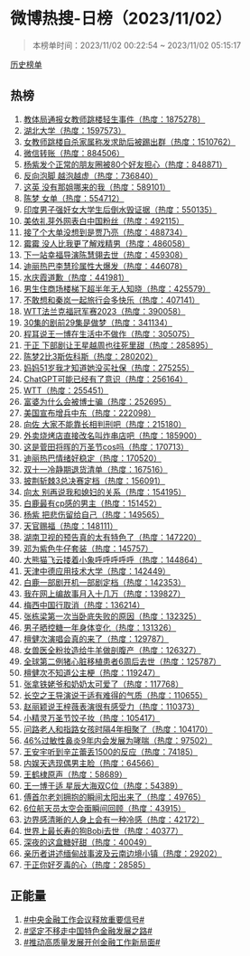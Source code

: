 <h1>
微博热搜-日榜（2023/11/02）
</h1>
<blockquote>
<p>
本榜单时间：2023/11/02 00:22:54 ~ 2023/11/02 05:15:17
</p>
</blockquote>
<p>
<a href="https://github.com/daifee/weibo-hot-search/tree/main/archives/daily">历史榜单</a>
</p>
<h2>
热榜
</h2>
<ol>

<li>
<a href="https://s.weibo.com/weibo?q=%23%E6%95%99%E4%BD%93%E5%B1%80%E9%80%9A%E6%8A%A5%E5%A5%B3%E6%95%99%E5%B8%88%E8%B7%B3%E6%A5%BC%E8%BD%BB%E7%94%9F%E4%BA%8B%E4%BB%B6%23" target="weibo">
教体局通报女教师跳楼轻生事件（热度：1875278）
</a>
</li>

<li>
<a href="https://s.weibo.com/weibo?q=%23%E6%B9%96%E5%8C%97%E5%A4%A7%E5%AD%A6%23" target="weibo">
湖北大学（热度：1597573）
</a>
</li>

<li>
<a href="https://s.weibo.com/weibo?q=%23%E5%A5%B3%E6%95%99%E5%B8%88%E8%B7%B3%E6%A5%BC%E8%87%AA%E6%9D%80%E5%AE%B6%E5%B1%9E%E7%A7%B0%E5%8F%91%E6%B1%82%E5%8A%A9%E5%90%8E%E8%A2%AB%E8%B8%A2%E5%87%BA%E7%BE%A4%23" target="weibo">
女教师跳楼自杀家属称发求助后被踢出群（热度：1510762）
</a>
</li>

<li>
<a href="https://s.weibo.com/weibo?q=%23%E5%BE%AE%E4%BF%A1%E8%BD%AC%E8%B4%A6%23" target="weibo">
微信转账（热度：884506）
</a>
</li>

<li>
<a href="https://s.weibo.com/weibo?q=%23%E6%9D%A8%E7%B4%AB%E5%8F%91%E4%B8%AA%E6%AD%A3%E5%B8%B8%E7%9A%84%E6%9C%8B%E5%8F%8B%E5%9C%88%E8%A2%AB80%E4%B8%AA%E5%A5%BD%E5%8F%8B%E6%8B%85%E5%BF%83%23" target="weibo">
杨紫发个正常的朋友圈被80个好友担心（热度：848871）
</a>
</li>

<li>
<a href="https://s.weibo.com/weibo?q=%23%E5%8F%8D%E5%90%91%E6%B3%A1%E8%84%9A%20%E8%B6%8A%E6%B3%A1%E8%B6%8A%E8%99%9A%23" target="weibo">
反向泡脚 越泡越虚（热度：736840）
</a>
</li>

<li>
<a href="https://s.weibo.com/weibo?q=%23%E8%BF%99%E8%8B%B1%20%E6%B2%A1%E6%9C%89%E9%82%A3%E5%A7%90%E5%93%AA%E6%9D%A5%E7%9A%84%E6%88%91%23" target="weibo">
这英 没有那姐哪来的我（热度：589101）
</a>
</li>

<li>
<a href="https://s.weibo.com/weibo?q=%23%E9%99%88%E6%A2%A6%20%E5%A5%B3%E5%8D%95%23" target="weibo">
陈梦 女单（热度：554712）
</a>
</li>

<li>
<a href="https://s.weibo.com/weibo?q=%23%E5%8D%B0%E5%BA%A6%E7%94%B7%E5%AD%90%E5%BC%BA%E5%A5%B8%E5%A5%B3%E5%A4%A7%E5%AD%A6%E7%94%9F%E5%90%8E%E5%80%92%E6%B0%B4%E6%AF%81%E8%AF%81%E6%8D%AE%23" target="weibo">
印度男子强奸女大学生后倒水毁证据（热度：550135）
</a>
</li>

<li>
<a href="https://s.weibo.com/weibo?q=%23%E7%BE%8E%E4%BE%9D%E7%A4%BC%E8%8A%BD%E5%A4%96%E7%BD%91%E8%A1%A8%E7%99%BD%E4%B8%AD%E5%9B%BD%E7%B2%89%E4%B8%9D%23" target="weibo">
美依礼芽外网表白中国粉丝（热度：492115）
</a>
</li>

<li>
<a href="https://s.weibo.com/weibo?q=%23%E6%8E%A5%E4%BA%86%E4%B8%AA%E5%A4%A7%E5%8D%95%E6%B2%A1%E6%83%B3%E5%88%B0%E6%98%AF%E8%B4%BE%E4%B9%83%E4%BA%AE%23" target="weibo">
接了个大单没想到是贾乃亮（热度：488734）
</a>
</li>

<li>
<a href="https://s.weibo.com/weibo?q=%23%E9%9C%89%E9%9C%89%20%E6%B2%A1%E4%BA%BA%E6%AF%94%E6%88%91%E6%9B%B4%E4%BA%86%E8%A7%A3%E6%88%8F%E7%B2%BE%E7%94%B7%23" target="weibo">
霉霉 没人比我更了解戏精男（热度：486058）
</a>
</li>

<li>
<a href="https://s.weibo.com/weibo?q=%23%E4%B8%8B%E4%B8%80%E7%AB%99%E5%B9%B8%E7%A6%8F%E5%AF%BC%E6%BC%94%E9%99%88%E6%85%A7%E7%BF%8E%E5%8E%BB%E4%B8%96%23" target="weibo">
下一站幸福导演陈慧翎去世（热度：459308）
</a>
</li>

<li>
<a href="https://s.weibo.com/weibo?q=%23%E8%BF%AA%E4%B8%BD%E7%83%AD%E5%B7%B4%E6%9D%8E%E6%85%A7%E7%8F%8D%E5%B1%9E%E6%80%A7%E5%A4%A7%E7%88%86%E5%8F%91%23" target="weibo">
迪丽热巴李慧珍属性大爆发（热度：446078）
</a>
</li>

<li>
<a href="https://s.weibo.com/weibo?q=%23%E6%B0%B4%E5%BA%86%E9%9C%9E%E9%81%93%E6%AD%89%23" target="weibo">
水庆霞道歉（热度：441981）
</a>
</li>

<li>
<a href="https://s.weibo.com/weibo?q=%23%E7%94%B7%E7%94%9F%E4%BD%8F%E5%95%86%E5%9C%BA%E6%A5%BC%E6%A2%AF%E4%B8%8B%E8%B6%85%E5%8D%8A%E5%B9%B4%E6%97%A0%E4%BA%BA%E7%9F%A5%E6%99%93%23" target="weibo">
男生住商场楼梯下超半年无人知晓（热度：425579）
</a>
</li>

<li>
<a href="https://s.weibo.com/weibo?q=%23%E4%B8%8D%E6%95%A2%E6%83%B3%E5%92%8C%E7%A7%A6%E5%B2%9A%E4%B8%80%E8%B5%B7%E6%97%85%E8%A1%8C%E4%BC%9A%E5%A4%9A%E5%BF%AB%E4%B9%90%23" target="weibo">
不敢想和秦岚一起旅行会多快乐（热度：407141）
</a>
</li>

<li>
<a href="https://s.weibo.com/weibo?q=%23WTT%E6%B3%95%E5%85%B0%E5%85%8B%E7%A6%8F%E5%86%A0%E5%86%9B%E8%B5%9B2023%23" target="weibo">
WTT法兰克福冠军赛2023（热度：390058）
</a>
</li>

<li>
<a href="https://s.weibo.com/weibo?q=%2330%E9%9B%86%E7%9A%84%E5%89%A7%E5%89%8D29%E9%9B%86%E6%98%AF%E5%81%9A%E6%A2%A6%23" target="weibo">
30集的剧前29集是做梦（热度：341134）
</a>
</li>

<li>
<a href="https://s.weibo.com/weibo?q=%23%E7%A8%8B%E8%80%B3%E8%AF%B4%E7%8E%8B%E4%B8%80%E5%8D%9A%E5%9C%A8%E7%94%9F%E6%B4%BB%E4%B8%AD%E4%B8%8D%E5%81%9A%E4%BD%9C%23" target="weibo">
程耳说王一博在生活中不做作（热度：305075）
</a>
</li>

<li>
<a href="https://s.weibo.com/weibo?q=%23%E4%BA%8E%E6%AD%A3%20%E4%B8%8B%E9%83%A8%E5%89%A7%E8%AE%A9%E7%8E%8B%E6%98%9F%E8%B6%8A%E5%91%A8%E4%B9%9F%E5%BE%80%E6%AD%BB%E9%87%8C%E7%94%9C%23" target="weibo">
于正 下部剧让王星越周也往死里甜（热度：285895）
</a>
</li>

<li>
<a href="https://s.weibo.com/weibo?q=%23%E9%99%88%E6%A2%A62%E6%AF%943%E6%96%AF%E4%BD%90%E7%A7%91%E6%96%AF%23" target="weibo">
陈梦2比3斯佐科斯（热度：280202）
</a>
</li>

<li>
<a href="https://s.weibo.com/weibo?q=%23%E5%A6%88%E5%A6%8851%E5%B2%81%E6%88%91%E6%89%8D%E7%9F%A5%E9%81%93%E5%A5%B9%E6%B2%A1%E4%B9%B0%E7%A4%BE%E4%BF%9D%23" target="weibo">
妈妈51岁我才知道她没买社保（热度：275255）
</a>
</li>

<li>
<a href="https://s.weibo.com/weibo?q=%23ChatGPT%E5%8F%AF%E8%83%BD%E5%B7%B2%E7%BB%8F%E6%9C%89%E4%BA%86%E6%84%8F%E8%AF%86%23" target="weibo">
ChatGPT可能已经有了意识（热度：256164）
</a>
</li>

<li>
<a href="https://s.weibo.com/weibo?q=%23WTT%23" target="weibo">
WTT（热度：255451）
</a>
</li>

<li>
<a href="https://s.weibo.com/weibo?q=%23%E5%AF%8C%E5%A9%86%E4%B8%BA%E4%BB%80%E4%B9%88%E4%BC%9A%E8%A2%AB%E5%8D%9A%E5%A3%AB%E9%AA%97%23" target="weibo">
富婆为什么会被博士骗（热度：252695）
</a>
</li>

<li>
<a href="https://s.weibo.com/weibo?q=%23%E7%BE%8E%E5%9B%BD%E5%AE%A3%E5%B8%83%E5%A2%9E%E5%85%B5%E4%B8%AD%E4%B8%9C%23" target="weibo">
美国宣布增兵中东（热度：222098）
</a>
</li>

<li>
<a href="https://s.weibo.com/weibo?q=%23%E5%90%91%E4%BD%90%20%E5%A4%A7%E5%AE%B6%E4%B8%8D%E8%83%BD%E9%9D%A0%E9%95%BF%E7%9B%B8%E5%88%A4%E5%88%91%E5%90%A7%23" target="weibo">
向佐 大家不能靠长相判刑吧（热度：215180）
</a>
</li>

<li>
<a href="https://s.weibo.com/weibo?q=%23%E5%A4%96%E5%8D%96%E7%83%A7%E7%83%A4%E5%BA%97%E7%9B%B4%E6%8E%A5%E6%94%B9%E5%90%8D%E5%8F%AB%E7%82%B8%E4%B8%B2%E5%BA%97%E5%90%A7%23" target="weibo">
外卖烧烤店直接改名叫炸串店吧（热度：185900）
</a>
</li>

<li>
<a href="https://s.weibo.com/weibo?q=%23%E8%BF%99%E6%98%AF%E8%8F%85%E7%94%B0%E5%B0%86%E6%99%96%E7%9A%84%E4%B8%87%E5%9C%A3%E8%8A%82cos%E5%90%97%23" target="weibo">
这是菅田将晖的万圣节cos吗（热度：170713）
</a>
</li>

<li>
<a href="https://s.weibo.com/weibo?q=%23%E8%BF%AA%E4%B8%BD%E7%83%AD%E5%B7%B4%E6%83%85%E7%BB%AA%E5%A5%BD%E7%A8%B3%E5%AE%9A%23" target="weibo">
迪丽热巴情绪好稳定（热度：170520）
</a>
</li>

<li>
<a href="https://s.weibo.com/weibo?q=%23%E5%8F%8C%E5%8D%81%E4%B8%80%E5%86%B7%E9%9D%99%E6%9C%9F%E9%80%80%E8%B4%A7%E6%B8%85%E5%8D%95%23" target="weibo">
双十一冷静期退货清单（热度：167516）
</a>
</li>

<li>
<a href="https://s.weibo.com/weibo?q=%23%E6%8A%AB%E8%8D%86%E6%96%A9%E6%A3%983%E6%80%BB%E5%86%B3%E8%B5%9B%E5%AE%9A%E6%A1%A3%23" target="weibo">
披荆斩棘3总决赛定档（热度：156091）
</a>
</li>

<li>
<a href="https://s.weibo.com/weibo?q=%23%E5%90%91%E5%A4%AA%20%E5%88%AB%E5%86%8D%E8%AF%B4%E6%88%91%E5%92%8C%E5%AA%B3%E5%A6%87%E7%9A%84%E5%85%B3%E7%B3%BB%23" target="weibo">
向太 别再说我和媳妇的关系（热度：154195）
</a>
</li>

<li>
<a href="https://s.weibo.com/weibo?q=%23%E7%99%BD%E9%B9%BF%E6%9C%80%E6%9C%89cp%E6%84%9F%E7%9A%84%E7%94%B7%E4%B8%BB%23" target="weibo">
白鹿最有cp感的男主（热度：151452）
</a>
</li>

<li>
<a href="https://s.weibo.com/weibo?q=%23%E6%9D%A8%E7%B4%AB%20%E6%8A%8A%E6%82%B2%E4%BC%A4%E7%95%99%E7%BB%99%E8%87%AA%E5%B7%B1%23" target="weibo">
杨紫 把悲伤留给自己（热度：149565）
</a>
</li>

<li>
<a href="https://s.weibo.com/weibo?q=%23%E5%A4%A9%E5%AE%98%E8%B5%90%E7%A6%8F%23" target="weibo">
天官赐福（热度：148111）
</a>
</li>

<li>
<a href="https://s.weibo.com/weibo?q=%23%E6%B9%96%E5%8D%97%E5%8D%AB%E8%A7%86%E7%9A%84%E9%A2%84%E5%91%8A%E7%9C%9F%E7%9A%84%E5%A4%AA%E6%9C%89%E7%89%B9%E8%89%B2%E4%BA%86%23" target="weibo">
湖南卫视的预告真的太有特色了（热度：147220）
</a>
</li>

<li>
<a href="https://s.weibo.com/weibo?q=%23%E9%82%93%E4%B8%BA%E7%B4%AB%E8%89%B2%E7%89%9B%E4%BB%94%E5%A5%97%E8%A3%85%23" target="weibo">
邓为紫色牛仔套装（热度：145757）
</a>
</li>

<li>
<a href="https://s.weibo.com/weibo?q=%23%E5%A4%A7%E7%86%8A%E7%8C%AB%E9%A3%9E%E4%BA%91%E6%90%82%E7%9D%80%E5%B0%8F%E8%B1%A1%E5%91%BC%E5%91%BC%E5%91%BC%E5%91%BC%E5%91%BC%23" target="weibo">
大熊猫飞云搂着小象呼呼呼呼呼（热度：144864）
</a>
</li>

<li>
<a href="https://s.weibo.com/weibo?q=%23%E5%A4%A9%E6%B4%A5%E4%B8%AD%E5%BE%B7%E5%BA%94%E7%94%A8%E6%8A%80%E6%9C%AF%E5%A4%A7%E5%AD%A6%23" target="weibo">
天津中德应用技术大学（热度：142449）
</a>
</li>

<li>
<a href="https://s.weibo.com/weibo?q=%23%E7%99%BD%E9%B9%BF%E4%B8%80%E9%83%A8%E5%89%A7%E5%BC%80%E6%9C%BA%E4%B8%80%E9%83%A8%E5%89%A7%E5%AE%9A%E6%A1%A3%23" target="weibo">
白鹿一部剧开机一部剧定档（热度：142353）
</a>
</li>

<li>
<a href="https://s.weibo.com/weibo?q=%23%E6%88%91%E5%9C%A8%E7%BD%91%E4%B8%8A%E7%BC%96%E6%95%85%E4%BA%8B%E6%9C%88%E5%85%A5%E5%8D%81%E5%87%A0%E4%B8%87%23" target="weibo">
我在网上编故事月入十几万（热度：139827）
</a>
</li>

<li>
<a href="https://s.weibo.com/weibo?q=%23%E6%A2%85%E8%A5%BF%E4%B8%AD%E5%9B%BD%E8%A1%8C%E5%8F%96%E6%B6%88%23" target="weibo">
梅西中国行取消（热度：136214）
</a>
</li>

<li>
<a href="https://s.weibo.com/weibo?q=%23%E5%BC%A0%E6%A0%8B%E6%A2%81%E7%AC%AC%E4%B8%80%E6%AC%A1%E5%BD%93%E5%8D%A7%E5%BA%95%E5%A4%B1%E8%B4%A5%E7%9A%84%E5%8E%9F%E5%9B%A0%23" target="weibo">
张栋梁第一次当卧底失败的原因（热度：132325）
</a>
</li>

<li>
<a href="https://s.weibo.com/weibo?q=%23%E7%94%B7%E5%AD%90%E6%99%92%E6%8E%A7%E7%B3%96%E4%B8%80%E5%B9%B4%E8%BA%AB%E4%BD%93%E5%8F%98%E5%8C%96%23" target="weibo">
男子晒控糖一年身体变化（热度：131326）
</a>
</li>

<li>
<a href="https://s.weibo.com/weibo?q=%23%E6%AA%80%E5%81%A5%E6%AC%A1%E6%BC%94%E5%94%B1%E4%BC%9A%E7%9C%9F%E7%9A%84%E6%9D%A5%E4%BA%86%23" target="weibo">
檀健次演唱会真的来了（热度：129787）
</a>
</li>

<li>
<a href="https://s.weibo.com/weibo?q=%23%E5%A5%B3%E5%85%BD%E5%8C%BB%E5%85%A8%E7%B2%89%E5%A6%86%E9%80%A0%E7%BB%99%E7%89%9B%E7%BE%8A%E5%81%9A%E5%89%96%E8%85%B9%E4%BA%A7%23" target="weibo">
女兽医全粉妆造给牛羊做剖腹产（热度：126327）
</a>
</li>

<li>
<a href="https://s.weibo.com/weibo?q=%23%E5%85%A8%E7%90%83%E7%AC%AC%E4%BA%8C%E4%BE%8B%E7%8C%AA%E5%BF%83%E8%84%8F%E7%A7%BB%E6%A4%8D%E6%82%A3%E8%80%856%E5%91%A8%E5%90%8E%E5%8E%BB%E4%B8%96%23" target="weibo">
全球第二例猪心脏移植患者6周后去世（热度：125787）
</a>
</li>

<li>
<a href="https://s.weibo.com/weibo?q=%23%E6%AA%80%E5%81%A5%E6%AC%A1%E4%B8%8D%E7%9F%A5%E9%81%93%E5%85%AC%E4%B8%BB%E6%A2%97%23" target="weibo">
檀健次不知道公主梗（热度：119247）
</a>
</li>

<li>
<a href="https://s.weibo.com/weibo?q=%23%E5%BC%A0%E6%8B%BF%E9%93%81%E5%A7%A5%E7%88%B7%E5%92%8C%E5%A5%B6%E5%A5%B6%E5%A4%AA%E5%8F%AF%E7%88%B1%E4%BA%86%23" target="weibo">
张拿铁姥爷和奶奶太可爱了（热度：117768）
</a>
</li>

<li>
<a href="https://s.weibo.com/weibo?q=%23%E9%95%BF%E7%A9%BA%E4%B9%8B%E7%8E%8B%E5%AF%BC%E6%BC%94%E8%AF%B4%E4%BA%8E%E9%80%82%E6%9C%89%E9%9A%BE%E5%BE%97%E7%9A%84%E6%B0%94%E8%B4%A8%23" target="weibo">
长空之王导演说于适有难得的气质（热度：110655）
</a>
</li>

<li>
<a href="https://s.weibo.com/weibo?q=%23%E8%B5%B5%E4%B8%BD%E9%A2%96%E8%AF%B4%E7%8E%8B%E6%A2%93%E8%96%87%E8%A1%A8%E6%BC%94%E5%BE%88%E6%9C%89%E6%84%9F%E5%8F%97%E5%8A%9B%23" target="weibo">
赵丽颖说王梓薇表演很有感受力（热度：110373）
</a>
</li>

<li>
<a href="https://s.weibo.com/weibo?q=%23%E5%B0%8F%E7%B2%BE%E7%81%B5%E4%B8%87%E5%9C%A3%E8%8A%82%E9%A5%BA%E5%AD%90%E5%A6%86%23" target="weibo">
小精灵万圣节饺子妆（热度：105417）
</a>
</li>

<li>
<a href="https://s.weibo.com/weibo?q=%23%E9%97%AE%E8%B7%AF%E8%80%81%E4%BA%BA%E5%92%8C%E6%8C%87%E8%B7%AF%E5%A5%B3%E5%AD%A9%E6%97%B6%E9%9A%944%E5%B9%B4%E7%9B%B8%E8%81%9A%E4%BA%86%23" target="weibo">
问路老人和指路女孩时隔4年相聚了（热度：104170）
</a>
</li>

<li>
<a href="https://s.weibo.com/weibo?q=%2346%25%E8%BF%87%E6%95%8F%E6%80%A7%E9%BC%BB%E7%82%8E9%E5%B9%B4%E5%86%85%E4%BC%9A%E5%8F%91%E5%B1%95%E4%B8%BA%E5%93%AE%E5%96%98%23" target="weibo">
46%过敏性鼻炎9年内会发展为哮喘（热度：97502）
</a>
</li>

<li>
<a href="https://s.weibo.com/weibo?q=%23%E7%8E%8B%E5%AE%89%E5%AE%87%E5%90%AC%E5%88%B0%E8%BE%9B%E8%8A%B7%E8%95%BE%E4%B8%A21500%E7%9A%84%E5%8F%8D%E5%BA%94%23" target="weibo">
王安宇听到辛芷蕾丢1500的反应（热度：74185）
</a>
</li>

<li>
<a href="https://s.weibo.com/weibo?q=%23%E5%86%85%E5%A8%B1%E5%A4%A9%E9%80%89%E7%8E%B0%E5%81%B6%E7%94%B7%E4%B8%BB%E8%84%B8%23" target="weibo">
内娱天选现偶男主脸（热度：64566）
</a>
</li>

<li>
<a href="https://s.weibo.com/weibo?q=%23%E7%8E%8B%E9%B9%A4%E6%A3%A3%E5%8E%9F%E5%A3%B0%23" target="weibo">
王鹤棣原声（热度：58689）
</a>
</li>

<li>
<a href="https://s.weibo.com/weibo?q=%23%E7%8E%8B%E4%B8%80%E5%8D%9A%E4%BA%8E%E9%80%82%20%E6%98%9F%E8%BE%B0%E5%A4%A7%E6%B5%B7%E5%8F%8CC%E4%BD%8D%23" target="weibo">
王一博于适 星辰大海双C位（热度：54389）
</a>
</li>

<li>
<a href="https://s.weibo.com/weibo?q=%23%E5%82%85%E9%A6%96%E5%B0%94%E8%80%81%E5%88%98%E6%8B%A5%E6%8A%B1%E7%9A%84%E7%9E%AC%E9%97%B4%E5%A4%AA%E9%98%B3%E5%87%BA%E6%9D%A5%E4%BA%86%23" target="weibo">
傅首尔老刘拥抱的瞬间太阳出来了（热度：49765）
</a>
</li>

<li>
<a href="https://s.weibo.com/weibo?q=%236%E4%BD%8D%E8%88%AA%E5%A4%A9%E5%91%98%E5%A4%AA%E7%A9%BA%E4%BC%9A%E9%9D%A2%E7%9E%AC%E9%97%B4%E5%9B%9E%E9%A1%BE%23" target="weibo">
6位航天员太空会面瞬间回顾（热度：43915）
</a>
</li>

<li>
<a href="https://s.weibo.com/weibo?q=%23%E8%BE%B9%E7%95%8C%E6%84%9F%E6%B8%85%E6%99%B0%E7%9A%84%E4%BA%BA%E8%BA%AB%E4%B8%8A%E4%BC%9A%E6%9C%89%E4%B8%80%E7%A7%8D%E5%86%B7%E6%84%9F%23" target="weibo">
边界感清晰的人身上会有一种冷感（热度：42172）
</a>
</li>

<li>
<a href="https://s.weibo.com/weibo?q=%23%E4%B8%96%E7%95%8C%E4%B8%8A%E6%9C%80%E9%95%BF%E5%AF%BF%E7%9A%84%E7%8B%97Bobi%E5%8E%BB%E4%B8%96%23" target="weibo">
世界上最长寿的狗Bobi去世（热度：40377）
</a>
</li>

<li>
<a href="https://s.weibo.com/weibo?q=%23%E6%B7%B1%E5%A4%9C%E7%9A%84%E8%BF%99%E7%9B%92%E7%B3%96%E5%A5%BD%E7%94%9C%23" target="weibo">
深夜的这盒糖好甜（热度：40049）
</a>
</li>

<li>
<a href="https://s.weibo.com/weibo?q=%23%E4%BA%B2%E5%8E%86%E8%80%85%E8%AE%B2%E8%BF%B0%E7%BC%85%E7%94%B8%E6%88%98%E4%BA%8B%E6%B3%A2%E5%8F%8A%E4%BA%91%E5%8D%97%E8%BE%B9%E5%A2%83%E5%B0%8F%E9%95%87%23" target="weibo">
亲历者讲述缅甸战事波及云南边境小镇（热度：29202）
</a>
</li>

<li>
<a href="https://s.weibo.com/weibo?q=%23%E4%BA%8E%E6%AD%A3%E4%BD%A0%E5%A5%BD%E6%AD%B9%E6%AF%92%E7%9A%84%E5%BF%83%23" target="weibo">
于正你好歹毒的心（热度：28585）
</a>
</li>

</ol>
<h2>
正能量
</h2>
<ol>

<li>
<a href="https://s.weibo.com/weibo?q=%23%23%E4%B8%AD%E5%A4%AE%E9%87%91%E8%9E%8D%E5%B7%A5%E4%BD%9C%E4%BC%9A%E8%AE%AE%E9%87%8A%E6%94%BE%E9%87%8D%E8%A6%81%E4%BF%A1%E5%8F%B7%23%23" target="weibo">
#中央金融工作会议释放重要信号#
</a>
</li>

<li>
<a href="https://s.weibo.com/weibo?q=%23%23%E5%9D%9A%E5%AE%9A%E4%B8%8D%E7%A7%BB%E8%B5%B0%E4%B8%AD%E5%9B%BD%E7%89%B9%E8%89%B2%E9%87%91%E8%9E%8D%E5%8F%91%E5%B1%95%E4%B9%8B%E8%B7%AF%23%23" target="weibo">
#坚定不移走中国特色金融发展之路#
</a>
</li>

<li>
<a href="https://s.weibo.com/weibo?q=%23%23%E6%8E%A8%E5%8A%A8%E9%AB%98%E8%B4%A8%E9%87%8F%E5%8F%91%E5%B1%95%E5%BC%80%E5%88%9B%E9%87%91%E8%9E%8D%E5%B7%A5%E4%BD%9C%E6%96%B0%E5%B1%80%E9%9D%A2%23%23" target="weibo">
#推动高质量发展开创金融工作新局面#
</a>
</li>

</ol>